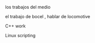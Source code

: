 los trabajos del medio

el trabajo de bocel , hablar de locomotive











































































































































C++ work

Linux scripting